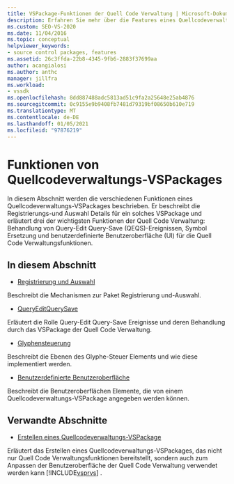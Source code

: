 ```yaml
---
title: VSPackage-Funktionen der Quell Code Verwaltung | Microsoft-Dokumentation
description: Erfahren Sie mehr über die Features eines Quellcodeverwaltungs-VSPackages, einschließlich der Registrierungs-/Auswahldetails und über einige der Hauptfunktionen der Quell Code Verwaltung.
ms.custom: SEO-VS-2020
ms.date: 11/04/2016
ms.topic: conceptual
helpviewer_keywords:
- source control packages, features
ms.assetid: 26c3ffda-22b8-4345-9fb6-2883f37699aa
author: acangialosi
ms.author: anthc
manager: jillfra
ms.workload:
- vssdk
ms.openlocfilehash: 8dd887488adc5813ad51c9fa2a25648e25ab4876
ms.sourcegitcommit: 0c9155e9b9408fb7481d79319bf08650b610e719
ms.translationtype: MT
ms.contentlocale: de-DE
ms.lasthandoff: 01/05/2021
ms.locfileid: "97876219"
---
```

# <a name="source-control-vspackage-features"></a>Funktionen von Quellcodeverwaltungs-VSPackages
In diesem Abschnitt werden die verschiedenen Funktionen eines Quellcodeverwaltungs-VSPackages beschrieben. Er beschreibt die Registrierungs-und Auswahl Details für ein solches VSPackage und erläutert drei der wichtigsten Funktionen der Quell Code Verwaltung: Behandlung von Query-Edit Query-Save (QEQS)-Ereignissen, Symbol Ersetzung und benutzerdefinierte Benutzeroberfläche (UI) für die Quell Code Verwaltungsfunktionen.

## <a name="in-this-section"></a>In diesem Abschnitt
- [Registrierung und Auswahl](../../extensibility/internals/registration-and-selection-source-control-vspackage.md)

 Beschreibt die Mechanismen zur Paket Registrierung und-Auswahl.

- [QueryEditQuerySave](../../extensibility/internals/query-edit-query-save-source-control-vspackage.md)

 Erläutert die Rolle Query-Edit Query-Save Ereignisse und deren Behandlung durch das VSPackage der Quell Code Verwaltung.

- [Glyphensteuerung](../../extensibility/internals/glyph-control-source-control-vspackage.md)

 Beschreibt die Ebenen des Glyphe-Steuer Elements und wie diese implementiert werden.

- [Benutzerdefinierte Benutzeroberfläche](../../extensibility/internals/custom-user-interface-source-control-vspackage.md)

 Beschreibt die Benutzeroberflächen Elemente, die von einem Quellcodeverwaltungs-VSPackage angegeben werden können.

## <a name="related-sections"></a>Verwandte Abschnitte
- [Erstellen eines Quellcodeverwaltungs-VSPackage](../../extensibility/internals/creating-a-source-control-vspackage.md)

 Erläutert das Erstellen eines Quellcodeverwaltungs-VSPackages, das nicht nur Quell Code Verwaltungsfunktionen bereitstellt, sondern auch zum Anpassen der Benutzeroberfläche der Quell Code Verwaltung verwendet werden kann [!INCLUDE[vsprvs](../../code-quality/includes/vsprvs_md.md)] .
